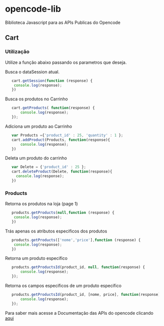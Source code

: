 # opencode-lib
Biblioteca Javascript para as APIs Publicas do Opencode 


## Cart

### Utilização
    
Utilize a função abaixo passando os parametros que deseja.
    
Busca o dataSession atual.

```javascript
   cart.getSession(function (response) {
    console.log(response);
   })
```
Busca os produtos no Carrinho

```javascript
   cart.getProducts( function(response) {
       console.log(response);
   });
```
Adiciona um produto ao Carrinho

```javascript
   var Products ={'product_id' : 25, 'quantity' : 1 };
   cart.addProduct(Products, function(response){
       console.log(response);
   })
``` 
    
Deleta um produto do carrinho

```javascript
   var Delete = {'product_id' : 25 };
   cart.deleteProduct(Delete, function(response){
     console.log(response);
   })
```
### Products

Retorna os produtos na loja (page 1)

```javascript
   products.getProducts(null,function (response) {
    console.log(response);
   })
```
Trás apenas os atributos especificos dos produtos

```javascript
   products.getProducts(['nome','price'],function (response) {
    console.log(response);
   })
```
Retorna um produto especifico

```javascript
   products.getProductsId(product_id, null, function(response) {
       console.log(response);
   });
```
Retorna os campos especificos de um produto especifico

```javascript
   products.getProductsId(product_id, [nome, price], function(response) {
       console.log(response);
   });
```


Para saber mais acesse a Documentação das APIs do opencode clicando [aqui](http://dev.tray.com.br/hc/pt-br/sections/203542997-APIs-REST-P%C3%BAblicas)
